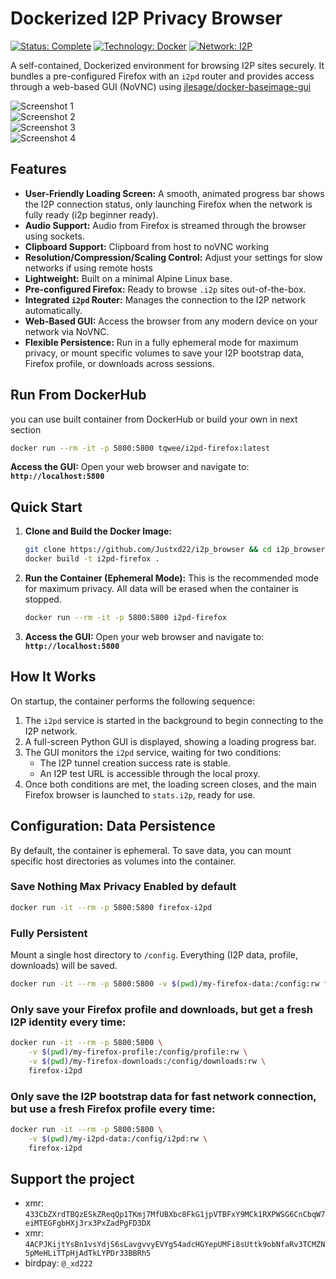 # Dockerized I2P Privacy Browser

[![Status: Complete](https://img.shields.io/badge/status-complete-green?style=for-the-badge)](https://shields.io/)
[![Technology: Docker](https://img.shields.io/badge/technology-Docker-blue?style=for-the-badge)](https://www.docker.com/)
[![Network: I2P](https://img.shields.io/badge/network-I2P-purple?style=for-the-badge)](https://geti2p.net/)

A self-contained, Dockerized environment for browsing I2P sites securely. It bundles a pre-configured Firefox with an `i2pd` router and provides access through a web-based GUI (NoVNC) using [jlesage/docker-baseimage-gui](https://github.com/jlesage/docker-baseimage-gui)

![Screenshot 1](.res/s1.png)  
![Screenshot 2](.res/s2.png)  
![Screenshot 3](.res/s3.png)  
![Screenshot 4](.res/s4.png)  

## Features

-   **User-Friendly Loading Screen:** A smooth, animated progress bar shows the I2P connection status, only launching Firefox when the network is fully ready (i2p beginner ready).
-   **Audio Support:** Audio from Firefox is streamed through the browser using sockets.
-   **Clipboard Support:** Clipboard from host to noVNC working
-   **Resolution/Compression/Scaling Control:** Adjust your settings for slow networks if using remote hosts
-   **Lightweight:** Built on a minimal Alpine Linux base.
-   **Pre-configured Firefox:** Ready to browse `.i2p` sites out-of-the-box.
-   **Integrated `i2pd` Router:** Manages the connection to the I2P network automatically.
-   **Web-Based GUI:** Access the browser from any modern device on your network via NoVNC.
-   **Flexible Persistence:** Run in a fully ephemeral mode for maximum privacy, or mount specific volumes to save your I2P bootstrap data, Firefox profile, or downloads across sessions.

## Run From DockerHub
you can use built container from DockerHub or build your own in next section  
```bash
docker run --rm -it -p 5800:5800 tqwee/i2pd-firefox:latest
```
**Access the GUI:** Open your web browser and navigate to: **`http://localhost:5800`**

## Quick Start

1.  **Clone and Build the Docker Image:**
    ```bash
    git clone https://github.com/Justxd22/i2p_browser && cd i2p_browser
    docker build -t i2pd-firefox .
    ```

2.  **Run the Container (Ephemeral Mode):**
    This is the recommended mode for maximum privacy. All data will be erased when the container is stopped.
    ```bash
    docker run --rm -it -p 5800:5800 i2pd-firefox
    ```

3.  **Access the GUI:**
    Open your web browser and navigate to:
    **`http://localhost:5800`**

## How It Works

On startup, the container performs the following sequence:
1.  The `i2pd` service is started in the background to begin connecting to the I2P network.
2.  A full-screen Python GUI is displayed, showing a loading progress bar.
3.  The GUI monitors the `i2pd` service, waiting for two conditions:
    - The I2P tunnel creation success rate is stable.
    - An I2P test URL is accessible through the local proxy.
4.  Once both conditions are met, the loading screen closes, and the main Firefox browser is launched to `stats.i2p`, ready for use.

## Configuration: Data Persistence

By default, the container is ephemeral. To save data, you can mount specific host directories as volumes into the container.

### **Save Nothing Max Privacy** Enabled by default

```bash
docker run -it --rm -p 5800:5800 firefox-i2pd
```

### **Fully Persistent**
Mount a single host directory to `/config`. Everything (I2P data, profile, downloads) will be saved.

```bash
docker run -it --rm -p 5800:5800 -v $(pwd)/my-firefox-data:/config:rw firefox-i2pd
```

### **Only save your Firefox profile and downloads**, but get a fresh I2P identity every time:

```bash
docker run -it --rm -p 5800:5800 \
    -v $(pwd)/my-firefox-profile:/config/profile:rw \
    -v $(pwd)/my-firefox-downloads:/config/downloads:rw \
    firefox-i2pd
```

### **Only save the I2P bootstrap data** for fast network connection, but use a fresh Firefox profile every time:

```bash
docker run -it --rm -p 5800:5800 \
    -v $(pwd)/my-i2pd-data:/config/i2pd:rw \
    firefox-i2pd
```


## Support the project

- xmr: `433CbZXrdTBQzESkZReqQp1TKmj7MfUBXbc8FkG1jpVTBFxY9MCk1RXPWSG6CnCbqW7eiMTEGFgbHXj3rx3PxZadPgFD3DX`
- xmr: `4ACPJKijtYsBn1vsYdjS6sLavgvvyEVYg54adcHGYepUMFi8sUttk9obNfaRv3TCMZN5pMeHLiTTpHjAdTkLYPDr33BBRh5`
- birdpay: `@_xd222`